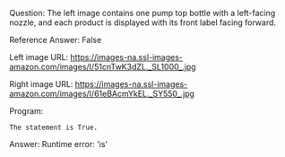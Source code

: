 Question: The left image contains one pump top bottle with a left-facing nozzle, and each product is displayed with its front label facing forward.

Reference Answer: False

Left image URL: https://images-na.ssl-images-amazon.com/images/I/51cnTwK3dZL._SL1000_.jpg

Right image URL: https://images-na.ssl-images-amazon.com/images/I/61eBAcmYkEL._SY550_.jpg

Program:

```
The statement is True.
```
Answer: Runtime error: 'is'

